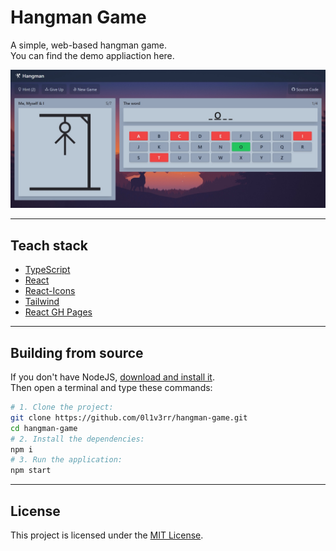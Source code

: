 # Hangman Game

A simple, web-based hangman game.  
You can find the demo appliaction here.

<img src="./images/screenshot1.jpg" alt="Screenshot">

<hr>

## Teach stack

- [TypeScript](https://www.typescriptlang.org/)
- [React](https://reactjs.org/)
- [React-Icons](https://react-icons.github.io/react-icons/)
- [Tailwind](https://tailwindcss.com/)
- [React GH Pages](https://github.com/gitname/react-gh-pages)

<hr>

## Building from source

If you don't have NodeJS, [download and install it](https://nodejs.org/en/).  
Then open a terminal and type these commands:

```sh
# 1. Clone the project:
git clone https://github.com/0l1v3rr/hangman-game.git
cd hangman-game
# 2. Install the dependencies:
npm i
# 3. Run the application:
npm start
```

<hr>

## License

This project is licensed under the [MIT License](LICENSE).